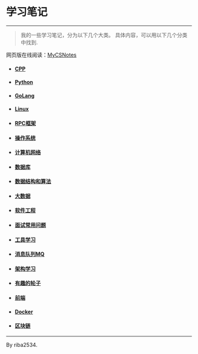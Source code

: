 # 学习笔记

----

> 我的一些学习笔记，分为以下几个大类。
> 具体内容，可以用以下几个分类中找到.

网页版在线阅读：[MyCSNotes](https://notes.riba2534.cn/)


- #### [CPP](CPP/)

- #### [Python](Python/)

- #### [GoLang](GoLang/)

- #### [Linux](GUNLinux/)

- #### [RPC框架](RPC框架/)

- #### [操作系统](操作系统/)

- #### [计算机网络](计算机网络/)

- #### [数据库](数据库/)

- #### [数据结构和算法](数据结构和算法/)

- #### [大数据](大数据/)

- #### [软件工程](软件工程/)

- #### [面试常用问题](面试常用问题/)

- #### [工具学习](工具学习/)

- #### [消息队列MQ](消息队列MQ/)

- #### [架构学习](架构学习/)

- #### [有趣的轮子](有趣的轮子/)

- #### [前端](前端/)

- #### [Docker](Docker/)

- #### [区块链](区块链/)


---
By riba2534.
